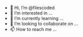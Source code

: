 - 👋 Hi, I’m @filescoded
- 👀 I’m interested in ...
- 🌱 I’m currently learning ...
- 💞️ I’m looking to collaborate on ...
- 📫 How to reach me ...

<!---
filescoded/filescoded is a ✨ special ✨ repository because its `README.md` (this file) appears on your GitHub profile.
You can click the Preview link to take a look at your changes.
--->
